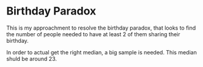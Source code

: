# Birthday Paradox
This is my approachment to resolve the birthday paradox, that looks to find the number of people needed to have at least 2 of them sharing their birthday.

In order to actual get the right median, a big sample is needed. This median shuld be around 23.
